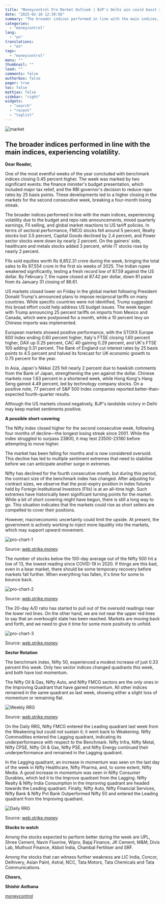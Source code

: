 ```yaml
---
title: "Moneycontrol Pro Market Outlook | BJP's Delhi win could boost short-term market sentiment"
date: "2025-02-10 12:30:56"
summary: "The broader indices performed in line with the main indices, experiencing volatility. Dear Reader, One of the most eventful weeks of the year concluded with benchmark indices closing 0.45 percent higher. The week was marked by two significant events: the finance minister's budget presentation, which included major tax relief, and..."
categories:
  - "moneycontrol"
lang:
  - "en"
translations:
  - "en"
tags:
  - "moneycontrol"
menu: ""
thumbnail: ""
lead: ""
comments: false
authorbox: false
pager: true
toc: false
mathjax: false
sidebar: "right"
widgets:
  - "search"
  - "recent"
  - "taglist"
---
```


![market](//stat1.moneycontrol.com/mcnews//images/grey_bg.gif "market")

The broader indices performed in line with the main indices, experiencing volatility.
-------------------------------------------------------------------------------------

 

**Dear Reader,**

One of the most eventful weeks of the year concluded with benchmark indices closing 0.45 percent higher. The week was marked by two significant events: the finance minister's budget presentation, which included major tax relief, and the RBI governor's decision to reduce repo rates by 25 basis points. These developments led to a higher closing in the markets for the second consecutive week, breaking a four-month losing streak.

The broader indices performed in line with the main indices, experiencing volatility due to the budget and repo rate announcements, mixed quarterly earnings, FII selling, and global market reactions to US tariff policies. In terms of sectoral performance, FMCG stocks fell around 5 percent, Realty stocks lost 3.5 percent, Capital Goods declined by 2.4 percent, and Power sector stocks were down by nearly 2 percent. On the gainers' side, healthcare and metals stocks added 3 percent, while IT stocks rose by nearly 2 percent.

FIIs sold equities worth Rs 8,852.31 crore during the week, bringing the total sales to Rs 97,554 crore in the first six weeks of 2025. The Indian rupee weakened significantly, testing a fresh record low of 87.59 against the US dollar. By February 7, the rupee closed at 87.42 per dollar, down 81 paise from its January 31 closing of 86.61.

US markets closed lower on Friday in the global market following President Donald Trump's announced plans to impose reciprocal tariffs on many countries. While specific countries were not identified, Trump suggested this broad effort could help address US budget issues. The week began with Trump announcing 25 percent tariffs on imports from Mexico and Canada, which were postponed for a month, while a 10 percent levy on Chinese imports was implemented.

European markets showed positive performance, with the STOXX Europe 600 Index ending 0.60 percent higher, Italy's FTSE closing 1.60 percent higher, DAX up 0.25 percent, CAC 40 gaining 0.29 percent, and UK's FTSE 100 adding 0.31 percent. The Bank of England cut interest rates by 25 basis points to 4.5 percent and halved its forecast for UK economic growth to 0.75 percent for the year.

In Asia, Japan's Nikkei 225 fell nearly 2 percent due to hawkish comments from the Bank of Japan, strengthening the yen against the dollar. Chinese markets rose 1.63 percent in a shortened week, while Hong Kong's Hang Seng gained 4.49 percent, led by technology company stocks. On a positive note, 77 percent of S&P 500 Index companies reported better-than-expected fourth-quarter results.

Although the US markets closed negatively, BJP's landslide victory in Delhi may keep market sentiments positive.

**A possible short-covering**

The Nifty index closed higher for the second consecutive week, following four months of decline—the longest losing streak since 2001. While the index struggled to surpass 23800, it may test 23500-23180 before attempting to move higher.

The market has been falling for months and is now considered oversold. This decline has led to multiple sentiment extremes that need to stabilise before we can anticipate another surge in extremes.

Nifty has declined for the fourth consecutive month, but during this period, the contract size of the benchmark index has changed. After adjusting for contract sizes, we observe that the post-expiry position in index futures held by Foreign Institutional Investors (FIIs) is at an all-time high. Such extremes have historically been significant turning points for the market. While a bit of short covering might have begun, there is still a long way to go. This situation indicates that the markets could rise as short sellers are compelled to cover their positions.

However, macroeconomic uncertainty could limit the upside. At present, the government is actively working to inject more liquidity into the markets, which may support upward movement.

![pro-chart-1](https://images.moneycontrol.com/static-mcnews/2025/02/20250209055034_pro-chart-1.png)

Source: [web.strike.money](http://web.strike.money/)

The number of stocks below the 100-day average out of the Nifty 500 hit a low of 13, the lowest reading since COVID-19 in 2020. If things are this bad, even in a bear market, there should be some temporary recovery before markets fall further. When everything has fallen, it's time for some to bounce back.

![pro-chart-2](https://images.moneycontrol.com/static-mcnews/2025/02/20250209055121_pro-chart-2.png)

Source: [web.strike.money](http://web.strike.money/)

The 20-day A/D ratio has started to pull out of the oversold readings near the lower red lines. On the other hand, we are not near the upper red lines to say that an overbought state has been reached. Markets are moving back and forth, and we need to give it time for some more positivity to unfold.

![pro-chart-3](https://images.moneycontrol.com/static-mcnews/2025/02/20250209055200_pro-chart-3.png)

Source: [web.strike.money](http://web.strike.money/)

**Sector Rotation**

The benchmark index, Nifty 50, experienced a modest increase of just 0.33 percent this week. Only two sector indices changed quadrants this week, and both have lost momentum.

The Nifty Oil & Gas, Nifty Auto, and Nifty FMCG sectors are the only ones in the Improving Quadrant that have gained momentum. All other indices remained in the same quadrant as last week, showing either a slight loss of momentum or remaining flat.

![Weekly RRG](https://images.moneycontrol.com/static-mcnews/2025/02/20250209061915_Weekly-RRG.jpg)

Source: [web.strike.money](http://web.strike.money/)

On the Daily RRG, Nifty FMCG entered the Leading quadrant last week from the Weakening but could not sustain it; it went back to Weakening. Nifty Commodities entered the Lagging quadrant, indicating its underperformance with respect to the Benchmark. Nifty Infra, Nifty Metal, Nifty CPSE, Nifty Oil & Gas, Nifty PSE, and Nifty Energy continued their underperformance and remained in the Lagging quadrant.

In the Lagging quadrant, an increase in momentum was seen on the last day of the week in Nifty Healthcare, Nifty Pharma, and, to some extent, Nifty Media. A good increase in momentum was seen in Nifty Consumer Durables, which led it to the Improve quadrant from the Lagging. Nifty Realty & Nifty India Consumption in the Improving quadrant are headed towards the Leading quadrant. Finally, Nifty Auto, Nifty Financial Services, Nifty Bank & Nifty Pvt Bank Outperformed Nifty 50 and entered the Leading quadrant from the Improving quadrant.

![Daily RRG](https://images.moneycontrol.com/static-mcnews/2025/02/20250209061934_Daily-RRG.jpg)

Source: [web.strike.money](http://web.strike.money/)

**Stocks to watch**

Among the stocks expected to perform better during the week are UPL, Shree Cement, Navin Fluorine, Wipro, Bajaj Finance, JK Cement, M&M, Divis Lab, Muthoot Finance, Abbot India, Chambal Fertiliser and SRF.

Among the stocks that can witness further weakness are LIC India, Concor, Delhivery, Asian Paint, Astral, NCC, Tata Motors, Tata Chemicals and Tata Communications.

**Cheers,**

**Shishir Asthana**

[moneycontrol](https://www.moneycontrol.com/news/business/markets/moneycontrol-pro-market-outlook-bjp-s-delhi-win-could-boost-short-term-market-sentiment-12934837.html)
